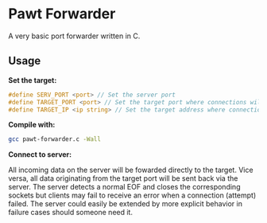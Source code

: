 # Pawt Forwarder

A very basic port forwarder written in C.

## Usage

**Set the target:**
```c
#define SERV_PORT <port> // Set the server port
#define TARGET_PORT <port> // Set the target port where connections will be forwarded to
#define TARGET_IP <ip string> // Set the target address where connections will be forwarded to
```

**Compile with:**
```bash
gcc pawt-forwarder.c -Wall
```

**Connect to server:**

All incoming data on the server will be fowarded directly to the target. Vice versa, all data originating from the target port will be sent back via the server. The server detects a normal EOF and closes the corresponding sockets but clients may fail to receive an error when a connection (attempt) failed. The server could easily be extended by more explicit behavior in failure cases should someone need it.
